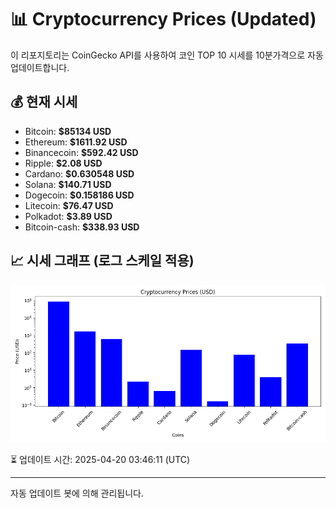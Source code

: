 
# 📊 Cryptocurrency Prices (Updated)

이 리포지토리는 CoinGecko API를 사용하여 코인 TOP 10 시세를 10분가격으로 자동 업데이트합니다.

## 💰 현재 시세
- Bitcoin: **$85134 USD**
- Ethereum: **$1611.92 USD**
- Binancecoin: **$592.42 USD**
- Ripple: **$2.08 USD**
- Cardano: **$0.630548 USD**
- Solana: **$140.71 USD**
- Dogecoin: **$0.158186 USD**
- Litecoin: **$76.47 USD**
- Polkadot: **$3.89 USD**
- Bitcoin-cash: **$338.93 USD**

## 📈 시세 그래프 (로그 스케일 적용)
![Crypto Prices](crypto_prices.png)

⏳ 업데이트 시간: 2025-04-20 03:46:11 (UTC)

---
자동 업데이트 봇에 의해 관리됩니다.
